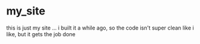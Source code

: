 # my_site
this is just my site ... i built it a while ago, so the code isn't super clean like i like, but it gets the job done
